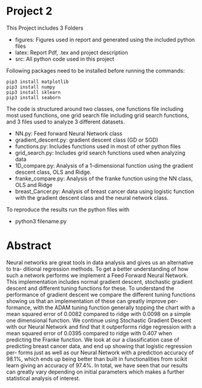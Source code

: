 # Project 2

This Project includes 3 Folders
- figures:  Figures used in report and generated using the included python files
- latex:    Report Pdf, .tex and project description 
- src:      All python code used in this project 

Following packages need to be installed before running the commands:
```
pip3 install matplotlib
pip3 install numpy 
pip3 install sklearn
pip3 install seaborn
```
The code is structured around two classes, one functions file including most used functions, one grid search file including grid search functions, and 3 files used to analyze 3 different datasets.
- NN.py: Feed forward Neural Network class
- gradient_descent.py: gradient descent class (GD or SGD)
- functions.py: Includes functions used in most of other python files
- grid_search.py: Includes grid search functions used when analyzing data
- 1D_compare.py: Analysis of a 1-dimensional function using the gradient descent class, OLS and Ridge.
- franke_compare.py: Analysis of the franke function using the NN class, OLS and Ridge 
- breast_Cancer.py: Analysis of breast cancer data using logistic function with the gradient descent class and the neural network class.

To reproduce the results run the python files with
- python3 filename.py  


# Abstract
Neural networks are great tools in data analysis and gives us an alternative to tra-
ditional regression methods. To get a better understanding of how such a network
performs we implement a Feed Forward Neural Network. This implementation includes
normal gradient descent, stochastic gradient descent and different tuning functions for
these. To understand the performance of gradient descent we compare the different
tuning functions showing us that an implementation of these can greatly improve per-
formance, with the ADAM tuning function generally topping the chart with a mean
squared error of 0.0082 compared to ridge with 0.0098 on a simple one dimensional
function. We continue using Stochastic Gradient Descent with our Neural Network and
find that it outperforms ridge regression with a mean squared error of 0.0395 compared
to ridge with 0.407 when predicting the Franke function. We look at our a classification
case of predicting breast cancer data, and end up showing that logistic regression per-
forms just as well as our Neural Network with a prediction accuracy of 98.1%, which
ends up being better than built in functionalities from scikit learn giving an accuracy
of 97.4%. In total, we have seen that our results can greatly vary depending on initial
parameters which makes a further statistical analysis of interest.
